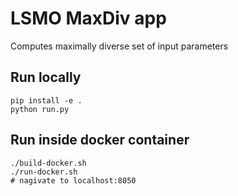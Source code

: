 # LSMO MaxDiv app

Computes maximally diverse set of input parameters

## Run locally

```
pip install -e .
python run.py
```

## Run inside docker container

```
./build-docker.sh
./run-docker.sh
# nagivate to localhost:8050
```

